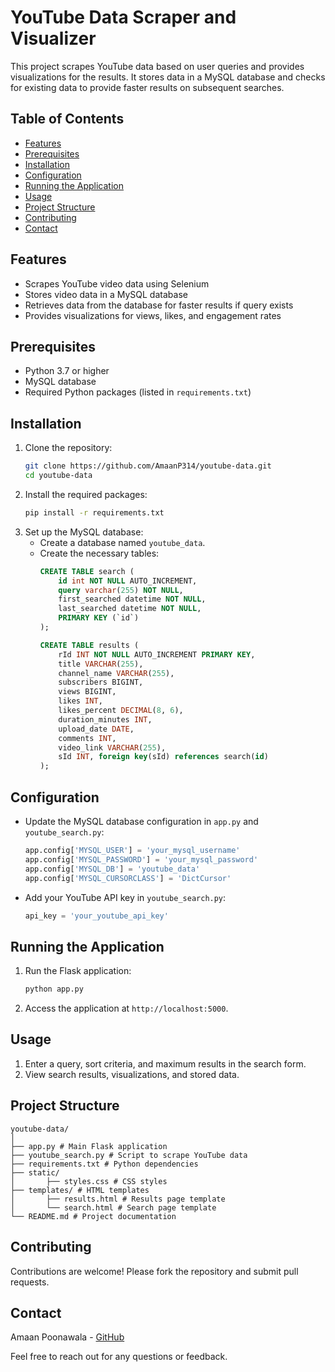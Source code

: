 # YouTube Data Scraper and Visualizer

This project scrapes YouTube data based on user queries and provides visualizations for the results. It stores data in a MySQL database and checks for existing data to provide faster results on subsequent searches.

## Table of Contents

- [Features](#features)
- [Prerequisites](#prerequisites)
- [Installation](#installation)
- [Configuration](#configuration)
- [Running the Application](#running-the-application)
- [Usage](#usage)
- [Project Structure](#project-structure)
- [Contributing](#contributing)
- [Contact](#contact)

## Features
- Scrapes YouTube video data using Selenium
- Stores video data in a MySQL database
- Retrieves data from the database for faster results if query exists
- Provides visualizations for views, likes, and engagement rates

## Prerequisites
- Python 3.7 or higher
- MySQL database
- Required Python packages (listed in `requirements.txt`)

## Installation
1. Clone the repository:
    ```bash
    git clone https://github.com/AmaanP314/youtube-data.git
    cd youtube-data
    ```
2. Install the required packages:
    ```bash
    pip install -r requirements.txt
    ```
3. Set up the MySQL database:
    - Create a database named `youtube_data`.
    - Create the necessary tables:
        ```sql
        CREATE TABLE search (
            id int NOT NULL AUTO_INCREMENT,
            query varchar(255) NOT NULL,
            first_searched datetime NOT NULL,
            last_searched datetime NOT NULL,
            PRIMARY KEY (`id`)
        );

        CREATE TABLE results (
            rId INT NOT NULL AUTO_INCREMENT PRIMARY KEY,
            title VARCHAR(255),
            channel_name VARCHAR(255),
            subscribers BIGINT,
            views BIGINT,
            likes INT,
            likes_percent DECIMAL(8, 6),
            duration_minutes INT,
            upload_date DATE,
            comments INT,
            video_link VARCHAR(255),
            sId INT, foreign key(sId) references search(id)
        );

        ```

## Configuration
- Update the MySQL database configuration in `app.py` and `youtube_search.py`:
    ```python
    app.config['MYSQL_USER'] = 'your_mysql_username'
    app.config['MYSQL_PASSWORD'] = 'your_mysql_password'
    app.config['MYSQL_DB'] = 'youtube_data'
    app.config['MYSQL_CURSORCLASS'] = 'DictCursor'
    ```
- Add your YouTube API key in `youtube_search.py`:
    ```python
    api_key = 'your_youtube_api_key'
    ```

## Running the Application
1. Run the Flask application:
    ```bash
    python app.py
    ```
2. Access the application at `http://localhost:5000`.

## Usage
1. Enter a query, sort criteria, and maximum results in the search form.
2. View search results, visualizations, and stored data.

## Project Structure

    youtube-data/
    │
    ├── app.py # Main Flask application
    ├── youtube_search.py # Script to scrape YouTube data
    ├── requirements.txt # Python dependencies
    ├── static/
    │       ├── styles.css # CSS styles
    ├── templates/ # HTML templates
    │       ├── results.html # Results page template
    │       └── search.html # Search page template
    └── README.md # Project documentation


## Contributing
Contributions are welcome! Please fork the repository and submit pull requests.

## Contact

Amaan Poonawala - [GitHub](https://github.com/amaanp314)

Feel free to reach out for any questions or feedback.

